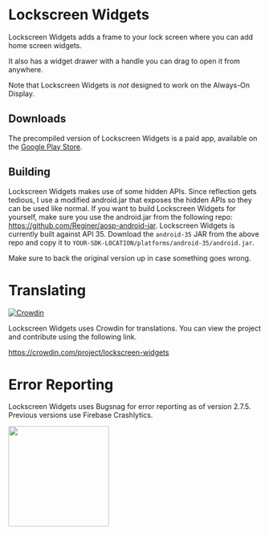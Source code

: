 # Lockscreen Widgets
Lockscreen Widgets adds a frame to your lock screen where you can add home screen widgets.

It also has a widget drawer with a handle you can drag to open it from anywhere.

Note that Lockscreen Widgets is _not_ designed to work on the Always-On Display.

## Downloads
The precompiled version of Lockscreen Widgets is a paid app, available on the [Google Play Store](https://play.google.com/store/apps/details?id=tk.zwander.lockscreenwidgets).

## Building
Lockscreen Widgets makes use of some hidden APIs. Since reflection gets tedious, I use a modified android.jar that exposes the hidden APIs so they can be used like normal.
If you want to build Lockscreen Widgets for yourself, make sure you use the android.jar from the following repo: https://github.com/Reginer/aosp-android-jar.
Lockscreen Widgets is currently built against API 35. Download the `android-35` JAR from the above repo and copy it to `YOUR-SDK-LOCATION/platforms/android-35/android.jar`. 

Make sure to back the original version up in case something goes wrong.

# Translating
[![Crowdin](https://badges.crowdin.net/lockscreen-widgets/localized.svg)](https://crowdin.com/project/lockscreen-widgets)

Lockscreen Widgets uses Crowdin for translations. You can view the project and contribute using the following link.

https://crowdin.com/project/lockscreen-widgets

# Error Reporting
Lockscreen Widgets uses Bugsnag for error reporting as of version 2.7.5. Previous versions use Firebase Crashlytics.

<a href="https://www.bugsnag.com"><img src="https://assets-global.website-files.com/607f4f6df411bd01527dc7d5/63bc40cd9d502eda8ea74ce7_Bugsnag%20Full%20Color.svg" width="200"></a>
